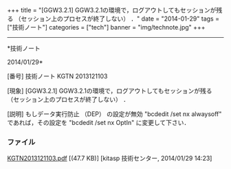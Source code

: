 ﻿+++
title = "[GGW3.2.1] GGW3.2.1の環境で，ログアウトしてもセッションが残る （セッション上のプロセスが終了しない） ．"
date = "2014-01-29"
tags = ["技術ノート"]
categories = ["tech"]
banner = "img/technote.jpg"
+++

-----------------------------------------------------------------------------------------------------------------------------

*技術ノート

2014/01/29*


[番号]
技術ノート KGTN 2013121103

[現象]
[GGW3.2.1] GGW3.2.1の環境で，ログアウトしてもセッションが残る
（セッション上のプロセスが終了しない） ．

[説明]
もしデータ実行防止 （DEP） の設定が無効 "bcdedit /set nx alwaysoff"
であれば，その設定を "bcdedit /set nx OptIn" に変更して下さい．


### ファイル

 
 


[KGTN2013121103.pdf](http://techreport.kitasp.net/attachments/download/1454/KGTN2013121103.pdf)
 [(47.7 KB)] [kitasp 技術センター, 2014/01/29
14:23]


 


 

